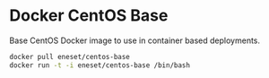 # Docker CentOS Base

Base CentOS Docker image to use in container based deployments.

```sh
docker pull eneset/centos-base
docker run -t -i eneset/centos-base /bin/bash
```
